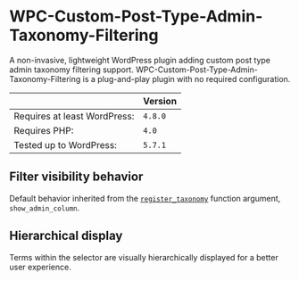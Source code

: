 # WPC-Custom-Post-Type-Admin-Taxonomy-Filtering
A non-invasive, lightweight WordPress plugin adding custom post type admin taxonomy filtering support. WPC-Custom-Post-Type-Admin-Taxonomy-Filtering is a plug-and-play plugin with no required configuration.

||Version|
|- |- |
|Requires at least WordPress:|`4.8.0`|
|Requires PHP:|`4.0`|
|Tested up to WordPress:|`5.7.1`|

## Filter visibility behavior
Default behavior inherited from the [`register_taxonomy`](https://developer.wordpress.org/reference/functions/register_taxonomy/#parameters) function argument, `show_admin_column`.

## Hierarchical display
Terms within the selector are visually hierarchically displayed for a better user experience.
